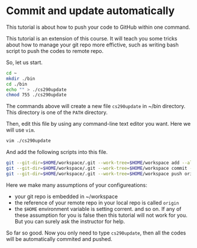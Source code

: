 # Commit and update automatically
This tutorial is about how to push your code to GitHub within one command.

This tutorial is an extension of this course.  It will teach you some tricks about how to manage your git repo more effictive, such as writing bash script to push the codes to remote repo.

So, let us start.

```sh
cd ~
mkdir ./bin
cd ./bin
echo "" > ./cs290update
chmod 755 ./cs290update
```

The commands above will create a new file `cs290update` in ~/bin directory. This directory is one of
the `PATH` directory.

Then, edit this file by using any command-line text editor you want. Here we will use `vim`.

```sh
vim ./cs290update
```

And add the following scripts into this file.

```sh
git --git-dir=$HOME/workspace/.git --work-tree=$HOME/workspace add --all
git --git-dir=$HOME/workspace/.git --work-tree=$HOME/workspace commit -m "auto commit"
git --git-dir=$HOME/workspace/.git --work-tree=$HOME/workspace push origin master
```

Here we make many assumptions of your configureations:
- your git repo is embedded in ~/workspace
- the reference of your remote repo in your local repo is called `origin`
- the `$HOME` environment variable is setting corrent.
and so on. If any of these assumption for you is false then this tutorial will not work for you.
But you can surely ask the instructor for help.

So far so good. Now you only need to type `cs290update`, then all the codes will be automatically
commited and pushed.
